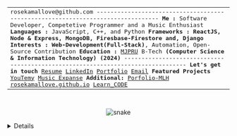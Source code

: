 <pre>
<table align="center">
<td>
rosekamallove@github.com
--------------------------------------------------------------------------------
<b>Me         :</b>  Software Developer, Competetive Programmer and a Music Enthusiast
<b>Languages  :</b>  JavaScript, C++, and Python
<b>Frameworks :</b>  <b>ReactJS, Node & Express, MongoDB, Firesbase-Firestore and, Django</b>
<b>Interests  :</b>  <b>Web-Development(Full-Stack)</b>, Automation, Open-Source Contribution
<b>Education  :</b>  <a href="http://www.mjpru.ac.in/">MJPRU</a> B-Tech <b>(Computer Science & Information Technology) (2024)</b>
--------------------------------------------------------------------------------

<b>Let's get in touch</b>
<a href="https://drive.google.com/file/d/16S4zJlCyRrM5e8k66Ng69h0f1Q1aRL04/view">Resume</a>  <a href="https://linkedin.com/in/rose-kamal-love-1146141b0/">LinkedIn</a>  <a href="https://rosekamallove.github.io">Portfolio</a>  <a href="mailto:private.rosekamallove@gmail.com">Email</a>

<b>Featured Projects </b>
<a href="https://youtemy.tech/">YouTemy<a>  <a href="https://music-expanse.herokuapp.com/">Music Expanse<a>

<b>Additional:</b>
<a href="https://goofy-sammet-fca865.netlify.app/">Porfolio-MLH<a>  <a href="https://rosekamallove.github.io">rosekamallove.github.io<a>  <a href="https://rosekamallove.github.io/Learn_CODE/">Learn_CODE<a>
</td>
</table>
</pre>

<!-- <p align="center"> 
  Visitors count:<br>
  <img src="https://profile-counter.glitch.me/rosekamallove/count.svg" />
</p> -->
<p align="center">
  <img src="https://github.com/rosekamallove/rosekamallove/blob/output/github-contribution-grid-snake.svg" alt="snake">
</p>

<details closed>
 <p align="center">
  <img src = "https://github-readme-stats.vercel.app/api?username=rosekamallove&show_icons=true&line_height=27&theme=onedark" align="center">
<!-- <img align="right" src="https://github-readme-streak-stats.herokuapp.com/?user=rosekamallove&count_private=true&theme=onedark" alt="mostlypanda" /> -->
</p>

<!-- ![Rose kamal's github activity graph](https://activity-graph.herokuapp.com/graph?username=rosekamallove&theme=gruvbox) -->
<p align="center">  
<img src="https://komarev.com/ghpvc/?username=rosekamallove" alt="V2dha" /> <a href="https://twitter.com/Vvdha"> </a>
</p>
</details>

<!-- ![Waves](./assets/bottom-header.svg) -->
